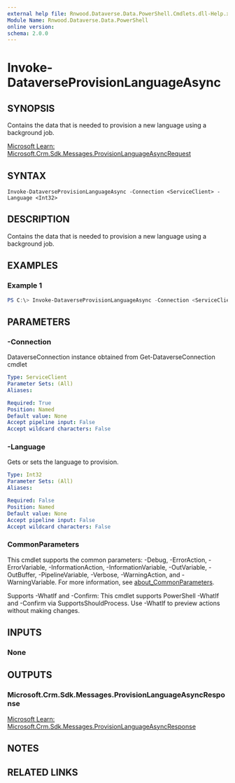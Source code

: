 ```yaml
---
external help file: Rnwood.Dataverse.Data.PowerShell.Cmdlets.dll-Help.xml
Module Name: Rnwood.Dataverse.Data.PowerShell
online version:
schema: 2.0.0
---
```


# Invoke-DataverseProvisionLanguageAsync

## SYNOPSIS
Contains the data that is needed to provision a new language using a background job.

[Microsoft Learn: Microsoft.Crm.Sdk.Messages.ProvisionLanguageAsyncRequest](https://learn.microsoft.com/dotnet/api/Microsoft.Crm.Sdk.Messages.ProvisionLanguageAsyncRequest)

## SYNTAX

```
Invoke-DataverseProvisionLanguageAsync -Connection <ServiceClient> -Language <Int32>
```

## DESCRIPTION
Contains the data that is needed to provision a new language using a background job.

## EXAMPLES

### Example 1
```powershell
PS C:\> Invoke-DataverseProvisionLanguageAsync -Connection <ServiceClient> -Language <Int32>
```

## PARAMETERS

### -Connection
DataverseConnection instance obtained from Get-DataverseConnection cmdlet

```yaml
Type: ServiceClient
Parameter Sets: (All)
Aliases:

Required: True
Position: Named
Default value: None
Accept pipeline input: False
Accept wildcard characters: False
```

### -Language
Gets or sets the language to provision.

```yaml
Type: Int32
Parameter Sets: (All)
Aliases:

Required: False
Position: Named
Default value: None
Accept pipeline input: False
Accept wildcard characters: False
```

### CommonParameters
This cmdlet supports the common parameters: -Debug, -ErrorAction, -ErrorVariable, -InformationAction, -InformationVariable, -OutVariable, -OutBuffer, -PipelineVariable, -Verbose, -WarningAction, and -WarningVariable. For more information, see [about_CommonParameters](http://go.microsoft.com/fwlink/?LinkID=113216).

Supports -WhatIf and -Confirm: This cmdlet supports PowerShell -WhatIf and -Confirm via SupportsShouldProcess. Use -WhatIf to preview actions without making changes.

## INPUTS

### None
## OUTPUTS

### Microsoft.Crm.Sdk.Messages.ProvisionLanguageAsyncResponse
[Microsoft Learn: Microsoft.Crm.Sdk.Messages.ProvisionLanguageAsyncResponse](https://learn.microsoft.com/dotnet/api/Microsoft.Crm.Sdk.Messages.ProvisionLanguageAsyncResponse)
## NOTES

## RELATED LINKS
